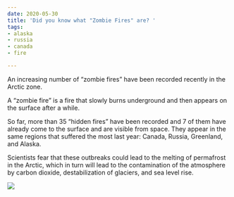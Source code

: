 ```yaml
---
date: 2020-05-30
title: 'Did you know what "Zombie Fires" are? '
tags:
- alaska
- russia
- canada
- fire

---
```

An increasing number of “zombie fires” have been recorded recently in the Arctic zone.  
  
A “zombie fire” is a fire that slowly burns underground and then appears on the surface after a while.  
  
So far, more than 35 “hidden fires” have been recorded and 7 of them have already come to the surface and are visible from space. They appear in the same regions that suffered the most last year: Canada, Russia, Greenland, and Alaska.  
  
Scientists fear that these outbreaks could lead to the melting of permafrost in the Arctic, which in turn will lead to the contamination of the atmosphere by carbon dioxide, destabilization of glaciers, and sea level rise.

![](/images/fire_n.jpg)